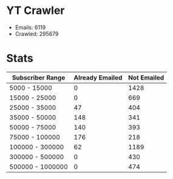 # YT Crawler
- Emails: 6119
- Crawled: 295679

# Stats
| Subscriber Range  | Already Emailed | Not Emailed |
|-------|-------|-------|
| 5000 - 15000 | 0 | 1428 |
| 15000 - 25000 | 0 | 669 |
| 25000 - 35000 | 47 | 404 |
| 35000 - 50000 | 148 | 341 |
| 50000 - 75000 | 140 | 393 |
| 75000 - 100000 | 176 | 218 |
| 100000 - 300000 | 62 | 1189 |
| 300000 - 500000 | 0 | 430 |
| 500000 - 1000000 | 0 | 474 |

